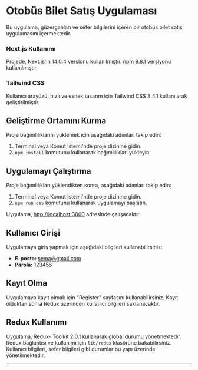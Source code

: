 # Otobüs Bilet Satış Uygulaması

Bu uygulama, güzergahları ve sefer bilgilerini içeren bir otobüs bilet satış uygulamasını içermektedir.

### Next.js Kullanımı

Projede, Next.js'in 14.0.4 versionu kullanılmıştır. npm 9.8.1 versiyonu kullanılmıştır.

### Tailwind CSS

Kullanıcı arayüzü, hızlı ve esnek tasarım için Tailwind CSS 3.4.1 kullanılarak geliştirilmiştir. 
## Geliştirme Ortamını Kurma

Proje bağımlılıklarını yüklemek için aşağıdaki adımları takip edin:

1. Terminal veya Komut İstemi'nde proje dizinine gidin.
2. `npm install` komutunu kullanarak bağımlılıkları yükleyin.

## Uygulamayı Çalıştırma

Proje bağımlılıkları yüklendikten sonra, aşağıdaki adımları takip edin:

1. Terminal veya Komut İstemi'nde proje dizinine gidin.
2. `npm run dev` komutunu kullanarak uygulamayı başlatın.

Uygulama, [http://localhost:3000](http://localhost:3000) adresinde çalışacaktır.

## Kullanıcı Girişi

Uygulamaya giriş yapmak için aşağıdaki bilgileri kullanabilirsiniz:

- **E-posta:** sema@gmail.com
- **Parola:** 123456

## Kayıt Olma

Uygulamaya kayıt olmak için  "Register" sayfasını kullanabilirsiniz. Kayıt olduktan sonra Redux üzerinden kullanıcı bilgileri saklanacaktır.

## Redux Kullanımı

Uygulama, Redux- Toolkit 2.0.1 kullanarak global durumu yönetmektedir. Redux bağlantısı ve kullanımı için `lib/redux` klasörüne bakabilirsiniz. Kullanıcı bilgileri, sefer bilgileri gibi durumlar bu yapı üzerinde yönetilmektedir.


---


